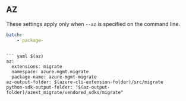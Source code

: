 ## AZ

These settings apply only when `--az` is specified on the command line.
``` yaml $(az)
batch:
    - package-
```
```

``` yaml $(az)
az:
  extensions: migrate
  namespace: azure.mgmt.migrate
  package-name: azure-mgmt-migrate
az-output-folder: $(azure-cli-extension-folder)/src/migrate
python-sdk-output-folder: "$(az-output-folder)/azext_migrate/vendored_sdks/migrate"
```
